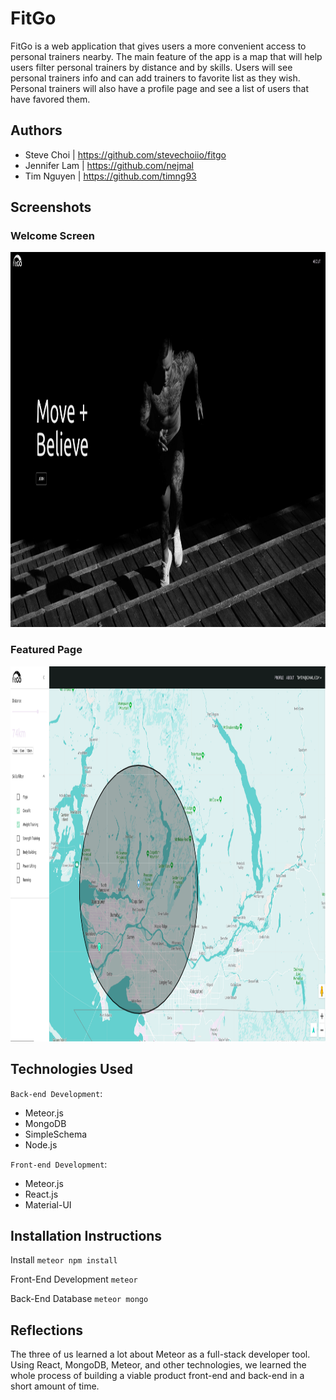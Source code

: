 # FitGo

FitGo is a web application that gives users a more convenient access to personal trainers nearby. The main feature of the app is a map that will help users filter personal trainers by distance and by skills. Users will see personal trainers info and can add trainers to favorite list as they wish. Personal trainers will also have a profile page and see a list of users that have favored them.

## Authors

- Steve Choi | https://github.com/stevechoiio/fitgo
- Jennifer Lam | https://github.com/nejmal
- Tim Nguyen | https://github.com/timng93

## Screenshots

### Welcome Screen

<img src="./screenshots/welcome-screen.png" width="1200" height="600">

### Featured Page

<img src="./screenshots/featured-page.png" width="1200" height="600">

## Technologies Used

`Back-end Development`:

- Meteor.js
- MongoDB
- SimpleSchema
- Node.js

`Front-end Development`:

- Meteor.js
- React.js
- Material-UI

## Installation Instructions

Install
`meteor npm install`

Front-End Development
`meteor`

Back-End Database
`meteor mongo`

## Reflections

The three of us learned a lot about Meteor as a full-stack developer tool. Using React, MongoDB, Meteor, and other technologies, we learned the whole process of building a viable product front-end and back-end in a short amount of time.
